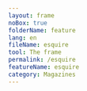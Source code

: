 ```yaml
---
layout: frame
noBox: true
folderName: feature
lang: en
fileName: esquire
tool: The frame
permalink: /esquire
featureName: esquire
category: Magazines
---
```

